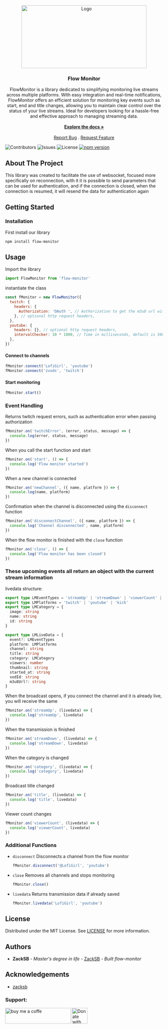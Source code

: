 <br/>
<p align="center">
  <a href="https://github.com/zaacksb/flow-monitor">
    <img src="https://i.imgur.com/aLrth8g.png" alt="Logo" width="400" height="200">
  </a>

  <h3 align="center">Flow Monitor</h3>

  <p align="center">  
FlowMonitor is a library dedicated to simplifying monitoring live streams across multiple platforms. With easy integration and real-time notifications, FlowMonitor offers an efficient solution for monitoring key events such as start, end and title changes, allowing you to maintain clear control over the status of your live streams. Ideal for developers looking for a hassle-free and effective approach to managing streaming data.
    <br/>
    <br/>
    <a href="https://github.com/zaacksb/flow-monitor/blob/main/README.md"><strong>Explore the docs »</strong></a>
    <br/>
    <br/>
    <a href="https://github.com/zaacksb/flow-monitor/issues">Report Bug</a>
    .
    <a href="https://github.com/zaacksb/flow-monitor/issues">Request Feature</a>
  </p>
</p>

![Contributors](https://img.shields.io/github/contributors/zaacksb/flow-monitor?color=dark-green) ![Issues](https://img.shields.io/github/issues/zaacksb/flow-monitor) ![License](https://img.shields.io/github/license/zaacksb/flow-monitor)
[![npm version](https://img.shields.io/npm/v/fMonitor.svg?style=flat)](https://www.npmjs.com/package/flow-monitor)

## About The Project

This library was created to facilitate the use of websocket, focused more specifically on reconnection, with it it is possible to send parameters that can be used for authentication, and if the connection is closed, when the connection is resumed, it will resend the data for authentication again

## Getting Started

### Installation

First install our library

```sh
npm install flow-monitor
```

## Usage

Import the library

```js
import FlowMonitor from 'flow-monitor'
```

instantiate the class

```js
const fMonitor = new FlowMonitor({
  twitch: {
    headers: {
      Authorization: 'OAuth ', // Authorization to get the m3u8 url without ads if you are registered or have turbo, but not a mandatory parameter
    }, // optional http request headers,
  },
  youtube: {
    headers: {}, // optional http request headers,
    intervalChecker: 10 * 1000, // Time in milliseconds, default is 5000 = 5s
  },
})
```

#### Connect to channels

```js
fMonitor.connect('LofiGirl', 'youtube')
fMonitor.connect('zvods', 'twitch')
```

#### Start monitoring

```js
fMonitor.start()
```

### Event Handling

Returns twitch request errors, such as authentication error when passing authorization

```js
fMonitor.on('twitchError', (error, status, message) => {
  console.log(error, status, message)
})
```

When you call the start function and start

```js
fMonitor.on('start', () => {
  console.log('Flow monitor started')
})
```

When a new channel is connected

```js
fMonitor.on('newChannel', ({ name, platform }) => {
  console.log(name, platform)
})
```

Confirmation when the channel is disconnected using the `disconnect` function

```js
fMonitor.on('disconnectChannel', ({ name, platform }) => {
  console.log('Channel disconnected', name, platform)
})
```

When the flow monitor is finished with the `close` function

```js
fMonitor.on('close', () => {
  console.log('Flow monitor has been closed')
})
```

### These upcoming events all return an object with the current stream information

livedata structure:

```ts
export type LMEventTypes = 'streamUp' | 'streamDown' | 'viewerCount' | 'title' | 'category'
export type LMPlatforms = 'twitch' | 'youtube' | 'kick'
export type LMCategory = {
  image: string
  name: string
  id: string
}

export type LMLiveData = {
  event?: LMEventTypes
  platform: LMPlatforms
  channel: string
  title: string
  category: LMCategory
  viewers: number
  thumbnail: string
  started_at: string
  vodId: string
  m3u8Url?: string
}
```

When the broadcast opens, if you connect the channel and it is already live, you will receive the same

```js
fMonitor.on('streamUp', (livedata) => {
  console.log('streamUp', livedata)
})
```

When the transmission is finished

```js
fMonitor.on('streamDown', (livedata) => {
  console.log('streamDown', livedata)
})
```

When the category is changed

```js
fMonitor.on('category', (livedata) => {
  console.log('category', livedata)
})
```

Broadcast title changed

```js
fMonitor.on('title', (livedata) => {
  console.log('title', livedata)
})
```

Viewer count changes

```js
fMonitor.on('viewerCount', (livedata) => {
  console.log('viewerCount', livedata)
})
```

### Additional Functions

- `disconnect`
  Disconnects a channel from the flow monitor

  ```js
  fMonitor.disconnect('@LofiGirl', 'youtube')
  ```

- `close`
  Removes all channels and stops monitoring

  ```js
  fMonitor.close()
  ```

- `livedata`
  Returns transmission data if already saved

  ```js
  fMonitor.livedata('LofiGirl', 'youtube')
  ```

## License

Distributed under the MIT License. See [LICENSE](https://github.com/zaacksb/flow-monitor/blob/main/LICENSE) for more information.

## Authors

- **ZackSB** - _Master's degree in life_ - [ZackSB](https://github.com/zaacksb/) - _Built flow-monitor_

## Acknowledgements

- [zacksb](https://github.com/zaacksb)

<h3 align="left">Support:</h3>
<p><a href="https://www.buymeacoffee.com/zacksb"> <img align="left" src="https://cdn.buymeacoffee.com/buttons/v2/default-yellow.png" height="50" width="210" alt="buy me a coffe" /></a></p>
<p><a href="https://livepix.gg/zvods"> <img align="left" src="https://pbs.twimg.com/profile_images/1499159563081244672/tWvzZWKI_400x400.png" height="50" width="50" alt="Donate with livepix" /></a></p><br><br>
